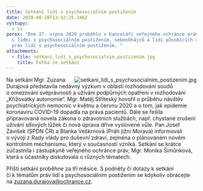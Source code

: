 ```yaml
---
title: Setkání lidí s psychosociálním postižením
date: 2020-08-28T13:42:25.246Z
vystupy:
  - tz
perex: "Dne 27. srpna 2020 proběhlo v Kanceláři veřejného ochránce práv setkání
  s lidmi s psychosociálním postižením, sebeobhájců a lidí působících v oblasti
  práv lidí s psychosociálním postižením. "
attachments:
  - file: setkani_lidi_s_psychosocialnim_postizenim.jpg
    title: Fotka ze setkání
---
```

<p><img alt="setkani_lidi_s_psychosocialnim_postizenim.jpg" src="https://www.ochrance.cz/aktualne/setkani_lidi_s_psychosocialnim_postizenim/setkani_lidi_s_psychosocialnim_postizenim.jpg" style="float:right" /></p>

<p>Na&nbsp;setkání Mgr.&nbsp;Zuzana Durajová představila nedávný výzkum v&nbsp;oblasti rozhodování soudů o&nbsp;omezování svéprávnosti a&nbsp;užívání podpůrných opatření v&nbsp;rozhodování &bdquo;Křižovatky autonomie&ldquo;. Mgr.&nbsp;Matěj Stříteský hovořil o&nbsp;průběhu návštěv psychiatrických nemocnic v&nbsp;květnu a&nbsp;červnu 2020 a&nbsp;o&nbsp;tom, jak epidemie koronaviru COVID-19 dopadla na&nbsp;práva pacientů. Dále se řešila připravovaná novela zákona o&nbsp;zdravotních službách, např.&nbsp;chystané zrušení užívání síťových lůžek či&nbsp;nová úprava dříve vyslovené vůle. Pan Josef Závišek (SPDN ČR) a&nbsp;Blanka Veškrnová (Práh jižní Morava) informovali o&nbsp;vývoji z&nbsp;Rady vlády pro duševní zdraví, zejména o&nbsp;plánovaném novém kontrolním mechanismu, který v&nbsp;současnosti vzniká. Setkání se krátce zúčastnila i&nbsp;zástupkyně veřejného ochránce práv, Mgr.&nbsp;Monika Šimůnková, která s&nbsp;účastníky diskutovala o&nbsp;různých tématech.</p>

<p>Příští setkání proběhne za&nbsp;tři měsíce. S&nbsp;podněty či&nbsp;dotazy k&nbsp;setkání či&nbsp;k&nbsp;tématům práv lidí s&nbsp;psychosociálním postižením se kdykoliv obracejte na&nbsp;<a href="mailto:zuzana.durajova@ochrance.cz">zuzana.durajova@ochrance.cz</a>.</p>

<p>&nbsp;</p>
